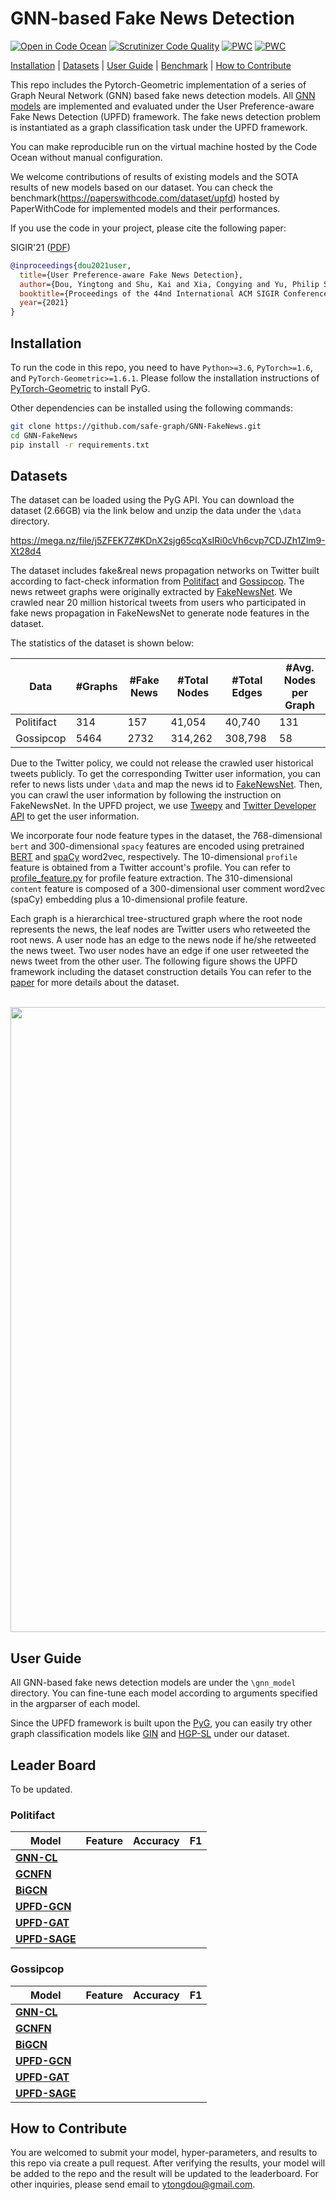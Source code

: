 # GNN-based Fake News Detection
[![Open in Code Ocean](https://codeocean.com/codeocean-assets/badge/open-in-code-ocean.svg)](https://github.com/safe-graph/GNN-FakeNews)
[![Scrutinizer Code Quality](https://scrutinizer-ci.com/g/safe-graph/GNN-FakeNews/badges/quality-score.png?b=main)](https://scrutinizer-ci.com/g/safe-graph/GNN-FakeNews/?branch=main)
[![PWC](https://img.shields.io/endpoint.svg?url=https://paperswithcode.com/badge/user-preference-aware-fake-news-detection/graph-classification-on-upfd-gos)](https://paperswithcode.com/sota/graph-classification-on-upfd-gos?p=user-preference-aware-fake-news-detection)
[![PWC](https://img.shields.io/endpoint.svg?url=https://paperswithcode.com/badge/user-preference-aware-fake-news-detection/graph-classification-on-upfd-pol)](https://paperswithcode.com/sota/graph-classification-on-upfd-pol?p=user-preference-aware-fake-news-detection)

[Installation](#installation) | [Datasets](#datasets) | [User Guide](#user-guide) | [Benchmark](https://paperswithcode.com/dataset/upfd) | [How to Contribute](#how-to-contribute)


This repo includes the Pytorch-Geometric implementation of a series of Graph Neural Network (GNN) based fake news detection models.
All [GNN models](#leader-board) are implemented and evaluated under the User Preference-aware Fake News Detection (UPFD) framework.
The fake news detection problem is instantiated as a graph classification task under the UPFD framework. 

You can make reproducible run on the virtual machine hosted by the Code Ocean without manual configuration.

We welcome contributions of results of existing models and the SOTA results of new models based on our dataset.
You can check the benchmark(https://paperswithcode.com/dataset/upfd) hosted by PaperWithCode for implemented models and their performances.

If you use the code in your project, please cite the following paper:

SIGIR'21 ([PDF](https://arxiv.org/pdf/2104.12259.pdf))
```bibtex
@inproceedings{dou2021user,
  title={User Preference-aware Fake News Detection},
  author={Dou, Yingtong and Shu, Kai and Xia, Congying and Yu, Philip S. and Sun, Lichao},
  booktitle={Proceedings of the 44nd International ACM SIGIR Conference on Research and Development in Information Retrieval},
  year={2021}
}
```

## Installation

To run the code in this repo, you need to have `Python>=3.6`, `PyTorch>=1.6`, and `PyTorch-Geometric>=1.6.1`.
Please follow the installation instructions of [PyTorch-Geometric](https://github.com/rusty1s/pytorch_geometric) to install PyG.

Other dependencies can be installed using the following commands:

```bash
git clone https://github.com/safe-graph/GNN-FakeNews.git
cd GNN-FakeNews
pip install -r requirements.txt
```

## Datasets

The dataset can be loaded using the PyG API. You can download the dataset (2.66GB) via the link below and
unzip the data under the `\data` directory.

https://mega.nz/file/j5ZFEK7Z#KDnX2sjg65cqXsIRi0cVh6cvp7CDJZh1Zlm9-Xt28d4

The dataset includes fake&real news propagation networks on Twitter built according to fact-check information from
[Politifact](https://www.politifact.com/) and [Gossipcop](https://www.gossipcop.com/).
The news retweet graphs were originally extracted by [FakeNewsNet](https://github.com/KaiDMML/FakeNewsNet).
We crawled near 20 million historical tweets from users who participated in fake news propagation in FakeNewsNet to
generate node features in the dataset.

The statistics of the dataset is shown below:

| Data  | #Graphs  | #Fake News| #Total Nodes  | #Total Edges  | #Avg. Nodes per Graph  |
|-------|--------|--------|--------|--------|--------|
| Politifact | 314   |   157    |  41,054  | 40,740 |  131 |
| Gossipcop |  5464  |   2732   |  314,262  | 308,798  |  58  |


Due to the Twitter policy, we could not release the crawled user historical tweets publicly.
To get the corresponding Twitter user information, you can refer to news lists under `\data`
and map the news id to [FakeNewsNet](https://github.com/KaiDMML/FakeNewsNet).
Then, you can crawl the user information by following the instruction on FakeNewsNet.
In the UPFD project, we use [Tweepy](https://www.tweepy.org/) and [Twitter Developer API](https://developer.twitter.com/en) to get the user information.

We incorporate four node feature types in the dataset, the 768-dimensional `bert` and 300-dimensional `spacy` features 
are encoded using pretrained [BERT](https://github.com/hanxiao/bert-as-service) and [spaCy](https://spacy.io/models/en#en_core_web_lg) word2vec, respectively.
The 10-dimensional `profile` feature is obtained from a Twitter account's profile.
You can refer to [profile_feature.py](https://github.com/safe-graph/GNN-FakeNews/blob/master/utils/profile_feature.py) for profile feature extraction.
The 310-dimensional `content` feature is composed of a 300-dimensional user comment word2vec (spaCy) embedding
plus a 10-dimensional profile feature.

Each graph is a hierarchical tree-structured graph where the root node represents the news, the leaf nodes are Twitter users who retweeted the root news.
A user node has an edge to the news node if he/she retweeted the news tweet. Two user nodes have an edge if one user retweeted the news tweet from the other user.
The following figure shows the UPFD framework including the dataset construction details 
You can refer to the [paper](https://arxiv.org/pdf/2005.00625.pdf) for more details about the dataset.

<p align="center">
    <br>
    <a href="https://github.com/safe-graph/GNN-FakeNews">
        <img src="https://github.com/safe-graph/GNN-FakeNews/blob/main/overview.png" width="1000"/>
    </a>
    <br>
<p>

## User Guide

All GNN-based fake news detection models are under the `\gnn_model` directory.
You can fine-tune each model according to arguments specified in the argparser of each model.

Since the UPFD framework is built upon the [PyG](https://github.com/rusty1s/pytorch_geometric), you can easily try other graph classification models
like [GIN](https://github.com/rusty1s/pytorch_geometric/blob/master/examples/mutag_gin.py) and [HGP-SL](https://github.com/cszhangzhen/HGP-SL)
under our dataset.

## Leader Board

To be updated.

### Politifact
| Model  | Feature  | Accuracy  | F1  |
|-------|--------|--------|--------|
| **[GNN-CL](https://arxiv.org/pdf/2007.03316.pdf)** |    |    |  |
| **[GCNFN](https://arxiv.org/pdf/1902.06673.pdf)** |   |  |   |
| **[BiGCN](https://arxiv.org/pdf/2001.06362.pdf)** |    |  | |
| **[UPFD-GCN](https://arxiv.org/pdf/1609.02907.pdf)** |  |  |  |
| **[UPFD-GAT](https://arxiv.org/pdf/1710.10903.pdf)** |  |  |  |
| **[UPFD-SAGE](https://cs.stanford.edu/people/jure/pubs/graphsage-nips17.pdf)** |    |  |  |

### Gossipcop
| Model  | Feature  | Accuracy  | F1  |
|-------|--------|--------|--------|
| **[GNN-CL](https://arxiv.org/pdf/2007.03316.pdf)** |    |    |  |
| **[GCNFN](https://arxiv.org/pdf/1902.06673.pdf)** |   |  |   |
| **[BiGCN](https://arxiv.org/pdf/2001.06362.pdf)** |    |  | |
| **[UPFD-GCN](https://arxiv.org/pdf/1609.02907.pdf)** |  |  |  |
| **[UPFD-GAT](https://arxiv.org/pdf/1710.10903.pdf)** |  |  |  |
| **[UPFD-SAGE](https://cs.stanford.edu/people/jure/pubs/graphsage-nips17.pdf)** |    |  |  |

## How to Contribute
You are welcomed to submit your model, hyper-parameters, and results to this repo via create a pull request.
After verifying the results, your model will be added to the repo and the result will be updated to the leaderboard.
For other inquiries, please send email to [ytongdou@gmail.com](mailto:ytongdou@gmail.com).


